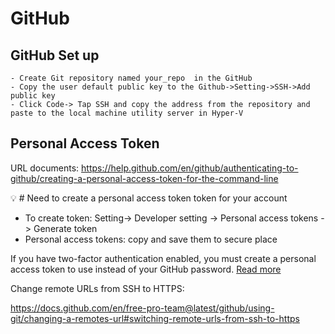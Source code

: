# GitHub
## GitHub Set up
```
- Create Git repository named your_repo  in the GitHub
- Copy the user default public key to the Github->Setting->SSH->Add public key 
- Click Code-> Tap SSH and copy the address from the repository and paste to the local machine utility server in Hyper-V
```
## Personal Access Token

URL documents: https://help.github.com/en/github/authenticating-to-github/creating-a-personal-access-token-for-the-command-line


💡 # Need to create a personal access token token for your account
- To create token: Setting-> Developer setting -> Personal access tokens -> Generate token
- Personal access tokens: copy and save them to secure place



If you have two-factor authentication enabled, you must create a personal access token to use instead of your GitHub password. [Read more](https://help.github.com/en/github/authenticating-to-github/creating-a-personal-access-token-for-the-command-line)

Change remote URLs from SSH to HTTPS:

https://docs.github.com/en/free-pro-team@latest/github/using-git/changing-a-remotes-url#switching-remote-urls-from-ssh-to-https


